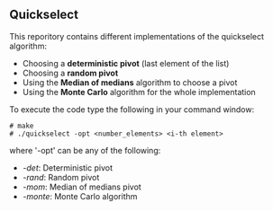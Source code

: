 ## Quickselect
This reporitory contains different implementations of the quickselect algorithm:
* Choosing a **deterministic pivot** (last element of the list)
* Choosing a **random pivot**
* Using the **Median of medians** algorithm to choose a pivot
* Using the **Monte Carlo** algorithm for the whole implementation

To execute the code type the following in your command window:

```
# make
# ./quickselect -opt <number_elements> <i-th element>
```
where '-opt' can be any of the following:
* *-det*: Deterministic pivot
* *-rand*: Random pivot
* *-mom*: Median of medians pivot
* *-monte*: Monte Carlo algorithm

